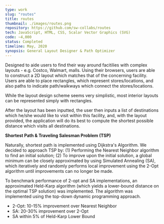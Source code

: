 ```yaml
---
type: work
slug: "routes"
title: routes
thumbnail: ./images/routes.png
repository: https://github.com/sw-collabs/routes
tech: JavaScript, HTML, CSS, Scalar Vector Graphics (SVG)
code: ~4,000
status: Completed
timeline: May, 2020
synopsis: General Layout Designer & Path Optimizer
---
```

Designed to aide users to find their way around facitilies with complex layouts - e.g. Costco, Walmart, malls. Using their browsers, users are able to construct a 2D layout which matches that of the concerning facility. Users are able to place rectangles, which represent stores/locations, and also paths to indicate path/walkways which connect the stores/locations.

While the layout design scheme seems very simplistic, most interior layouts can be represented simply with rectangles.

After the layout has been inputted, the user then inputs a list of destinations which he/she would like to visit within this facility, and, with the layout provided, the application will do its best to compute the shortest possible distance which visits all destinations.

**Shortest Path & Traveling Salesman Problem (TSP)**

Naturally, shortest path is implemented using Dijkstra's Algorithm. We decided to approach TSP by: (1) Performing the Nearest Neighbor algorithm to find an initial solution; (2) To improve upon the initial solution, a global minimum can be closely approximated by using Simulated Annealing (SA), which iteratively and randomly performs local improvement using the 2-Opt algorithm until improvements can no longer be made.

To benchmark performance of 2-opt and SA implementations, an approximated Held-Karp algorithm (which yields a lower-bound distance on the optimal TSP solution) was implemented. The algorithm was implemented using the top-down dynamic programming approach.

* 2-Opt: 10-15% improvement over Nearest Neighbor
* SA: 20-30% improvement over 2-Opt
* SA within 5% of Held-Karp Lower Bound
